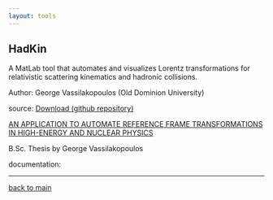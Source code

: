 ```yaml
---
layout: tools
---
```


## HadKin 

A MatLab tool that automates and visualizes Lorentz transformations for relativistic scattering kinematics and hadronic collisions.

Author: George Vassilakopoulos (Old Dominion University)


source: [Download (github repository)](https://github.com/hso-tmd/HadKin)

<p><a href="https://hso-tmd.github.io/Hadkin/doc/HadKin.pdf" target="_blank">
     AN APPLICATION TO AUTOMATE REFERENCE FRAME TRANSFORMATIONS IN HIGH-ENERGY AND NUCLEAR PHYSICS </a> </p>
     <p>B.Sc. Thesis by George Vassilakopoulos</p>
documentation: 

* * *

[back to main](./)

